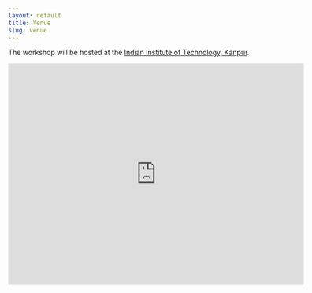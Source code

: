 ```yaml
---
layout: default
title: Venue
slug: venue
---
```


The workshop will be hosted at the [Indian Institute of Technology, Kanpur](https://iitk.ac.in).
<iframe src="https://www.google.com/maps/embed?pb=!1m18!1m12!1m3!1d7140.528414094354!2d80.23217001974936!3d26.511625909455766!2m3!1f0!2f0!3f0!3m2!1i1024!2i768!4f13.1!3m3!1m2!1s0x399c3701c4a8be71%3A0x3afbe880abc38436!2sIndian+Institute+of+Technology+Kanpur!5e0!3m2!1sen!2sin!4v1540635503299" width="600" height="450" frameborder="0" style="border:0" allowfullscreen></iframe>

